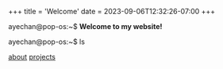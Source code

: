 +++
title = 'Welcome'
date = 2023-09-06T12:32:26-07:00
+++

ayechan@pop-os:~$ **Welcome to my website!**

ayechan@pop-os:~$ ls

[about](./about-landing-page) [projects](./project-landing-page)
